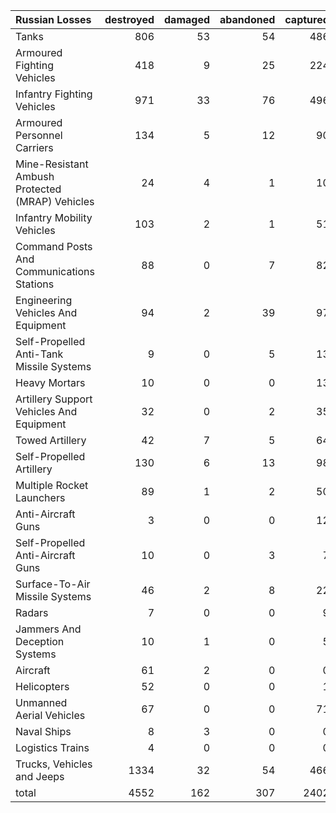 | Russian Losses                                   |   destroyed |   damaged |   abandoned |   captured |   total |
|:-------------------------------------------------|------------:|----------:|------------:|-----------:|--------:|
| Tanks                                            |         806 |        53 |          54 |        486 |    1399 |
| Armoured Fighting Vehicles                       |         418 |         9 |          25 |        224 |     676 |
| Infantry Fighting Vehicles                       |         971 |        33 |          76 |        496 |    1576 |
| Armoured Personnel Carriers                      |         134 |         5 |          12 |         90 |     241 |
| Mine-Resistant Ambush Protected  (MRAP) Vehicles |          24 |         4 |           1 |         10 |      39 |
| Infantry Mobility Vehicles                       |         103 |         2 |           1 |         51 |     157 |
| Command Posts And Communications Stations        |          88 |         0 |           7 |         82 |     177 |
| Engineering Vehicles And Equipment               |          94 |         2 |          39 |         97 |     232 |
| Self-Propelled Anti-Tank Missile Systems         |           9 |         0 |           5 |         13 |      27 |
| Heavy Mortars                                    |          10 |         0 |           0 |         13 |      23 |
| Artillery Support Vehicles And Equipment         |          32 |         0 |           2 |         35 |      69 |
| Towed Artillery                                  |          42 |         7 |           5 |         64 |     118 |
| Self-Propelled Artillery                         |         130 |         6 |          13 |         98 |     247 |
| Multiple Rocket Launchers                        |          89 |         1 |           2 |         50 |     142 |
| Anti-Aircraft Guns                               |           3 |         0 |           0 |         12 |      15 |
| Self-Propelled Anti-Aircraft Guns                |          10 |         0 |           3 |          7 |      20 |
| Surface-To-Air Missile Systems                   |          46 |         2 |           8 |         22 |      78 |
| Radars                                           |           7 |         0 |           0 |          9 |      16 |
| Jammers And Deception Systems                    |          10 |         1 |           0 |          5 |      16 |
| Aircraft                                         |          61 |         2 |           0 |          0 |      63 |
| Helicopters                                      |          52 |         0 |           0 |          1 |      53 |
| Unmanned Aerial Vehicles                         |          67 |         0 |           0 |         71 |     138 |
| Naval Ships                                      |           8 |         3 |           0 |          0 |      11 |
| Logistics Trains                                 |           4 |         0 |           0 |          0 |       4 |
| Trucks, Vehicles and Jeeps                       |        1334 |        32 |          54 |        466 |    1886 |
| total                                            |        4552 |       162 |         307 |       2402 |    7423 |